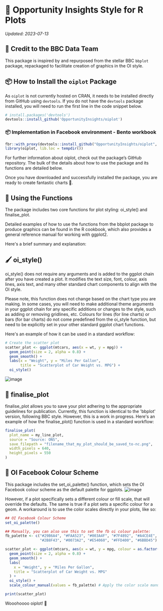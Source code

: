 # 🎨 Opportunity Insights Style for R Plots
*Updated: 2023-07-13*

## 🏅 Credit to the BBC Data Team
This package is inspired by and repurposed from the stellar BBC `bbplot` package, repackaged to facilitate creation of graphics in the OI style.

## 📦 How to Install the `oiplot` Package
As `oiplot` is not currently hosted on CRAN, it needs to be installed directly from GitHub using `devtools`. If you do not have the `devtools` package installed, you will need to run the first line in the code snippet below.

```r
# install.packages('devtools')
devtools::install_github('OpportunityInsights/oiplot')
```

### 📦 Implementation in Facebook environment - Bento workbook
```r
fbr::with_proxy(devtools::install_github("OpportunityInsights/oiplot", lib = tempdir()))
library(oiplot, lib.loc = tempdir())
```

For further information about oiplot, check out the package’s GitHub repository. The bulk of the details about how to use the package and its functions are detailed below.

Once you have downloaded and successfully installed the package, you are ready to create fantastic charts 🚀.

## 📝 Using the Functions
The package includes two core functions for plot styling: oi_style() and finalise_plot.

Detailed examples of how to use the functions from the bbplot package to produce graphics can be found in the R cookbook, which also provides a general reference manual for working with ggplot2.

Here's a brief summary and explanation:

## 🖌️ oi_style()
oi_style() does not require any arguments and is added to the ggplot chain after you have created a plot. It modifies the text size, font, colour, axis lines, axis text, and many other standard chart components to align with the OI style.

Please note, this function does not change based on the chart type you are making. In some cases, you will need to make additional theme arguments in your ggplot chain for any specific additions or changes to the style, such as adding or removing gridlines, etc. Colours for lines (for line charts) or bars (for bar charts) do not come predefined from the oi_style function, but need to be explicitly set in your other standard ggplot chart functions.

Here's an example of how it can be used in a standard workflow:
```r
# Create the scatter plot
scatter_plot <- ggplot(mtcars, aes(x = wt, y = mpg)) +
  geom_point(size = 2, alpha = 0.8) +
  geom_smooth() +
  labs(x = "Weight", y = "Miles Per Gallon",
       title = "Scatterplot of Car Weight vs. MPG") +
  oi_style()
```
![image](https://github.com/OpportunityInsights/oiplot/assets/100818286/76ef65de-7b5d-4818-8372-2b0d28921f6a)

## 🎁 finalise_plot
finalise_plot allows you to save your plot adhering to the appropriate guidelines for publication. Currently, this function is identical to the 'bbplot' version, following BBC style. However, this is a work in progress. Here's an example of how the finalise_plot() function is used in a standard workflow:

```r
finalise_plot(
  plot_name = my_line_plot,
  source = "Source: ONS",
  save_filepath = "filename_that_my_plot_should_be_saved_to-nc.png",
  width_pixels = 640,
  height_pixels = 550
)
```
## 🎨 OI Facebook Colour Scheme
This package includes the set_oi_palette() function, which sets the OI Facebook colour scheme as the default palette for ggplots.
![image](https://github.com/OpportunityInsights/oiplot/assets/100818286/53785cdf-2a14-471c-850a-851064888753)

However, if a plot specifically sets a different colour or fill scale, that will override the defaults. The same is true if a plot sets a specific colour for a geom.
A workaround is to use the color scales directly in your plots, like so:

```r
## OI Facebook Colour Scheme
set_oi_palette()

## Manually, you can also use this to set the fb oi colour palette:
fb_palette <- c("#29B6A4", "#FAA523", "#003A4F", "#7F4892", "#A4CE4E", 
                "#2B8F43", "#0073A2", "#E54060", "#FFD400", "#6BBD45")

scatter_plot <- ggplot(mtcars, aes(x = wt, y = mpg, colour = as.factor(cyl))) +
  geom_point(size = 2, alpha = 0.8) +
  geom_smooth() +
  labs(
    x = "Weight", y = "Miles Per Gallon",
    title = "Scatterplot of Car Weight vs. MPG"
  ) +
  oi_style() +
  scale_colour_manual(values = fb_palette) # Apply the color scale manually to the plot

print(scatter_plot)
```

Wooohoooo oiplot! 🌈
